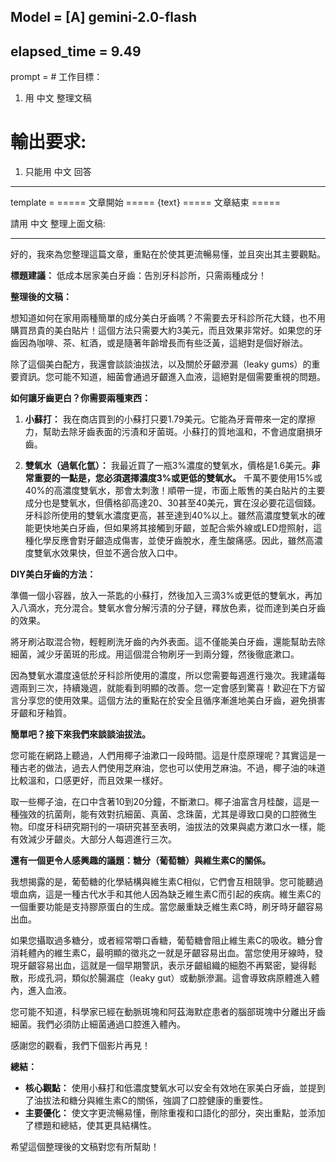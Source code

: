 Model = [A] gemini-2.0-flash
---

elapsed_time = 9.49
---

prompt = # 工作目標：
1. 用 中文 整理文稿
# 輸出要求:
1. 只能用 中文 回答

---

template = 
===== 文章開始 =====
{text}
===== 文章結束 =====

請用 中文 整理上面文稿:

---

好的，我來為您整理這篇文章，重點在於使其更流暢易懂，並且突出其主要觀點。

**標題建議：** 低成本居家美白牙齒：告別牙科診所，只需兩種成分！

**整理後的文稿：**

想知道如何在家用兩種簡單的成分美白牙齒嗎？不需要去牙科診所花大錢，也不用購買昂貴的美白貼片！這個方法只需要大約3美元，而且效果非常好。如果您的牙齒因為咖啡、茶、紅酒，或是隨著年齡增長而有些泛黃，這絕對是個好辦法。

除了這個美白配方，我還會談談油拔法，以及關於牙齦滲漏（leaky gums）的重要資訊。您可能不知道，細菌會通過牙齦進入血液，這絕對是個需要重視的問題。

**如何讓牙齒更白？你需要兩種東西：**

1.  **小蘇打：** 我在商店買到的小蘇打只要1.79美元。它能為牙膏帶來一定的摩擦力，幫助去除牙齒表面的污漬和牙菌斑。小蘇打的質地溫和，不會過度磨損牙齒。

2.  **雙氧水（過氧化氫）：** 我最近買了一瓶3%濃度的雙氧水，價格是1.6美元。**非常重要的一點是，您必須選擇濃度3%或更低的雙氧水。** 千萬不要使用15%或40%的高濃度雙氧水，那會太刺激！順帶一提，市面上販售的美白貼片的主要成分也是雙氧水，但價格卻高達20、30甚至40美元，實在沒必要花這個錢。牙科診所使用的雙氧水濃度更高，甚至達到40%以上。雖然高濃度雙氧水的確能更快地美白牙齒，但如果將其接觸到牙齦，並配合紫外線或LED燈照射，這種化學反應會對牙齦造成傷害，並使牙齒脫水，產生酸痛感。因此，雖然高濃度雙氧水效果快，但並不適合放入口中。

**DIY美白牙齒的方法：**

準備一個小容器，放入一茶匙的小蘇打，然後加入三滴3%或更低的雙氧水，再加入八滴水，充分混合。雙氧水會分解污漬的分子鏈，釋放色素，從而達到美白牙齒的效果。

將牙刷沾取混合物，輕輕刷洗牙齒的內外表面。這不僅能美白牙齒，還能幫助去除細菌，減少牙菌斑的形成。用這個混合物刷牙一到兩分鐘，然後徹底漱口。

因為雙氧水濃度遠低於牙科診所使用的濃度，所以您需要每週進行幾次。我建議每週兩到三次，持續幾週，就能看到明顯的改善。您一定會感到驚喜！歡迎在下方留言分享您的使用效果。這個方法的重點在於安全且循序漸進地美白牙齒，避免損害牙齦和牙釉質。

**簡單吧？接下來我們來談談油拔法。**

您可能在網路上聽過，人們用椰子油漱口一段時間。這是什麼原理呢？其實這是一種古老的做法，過去人們使用芝麻油，您也可以使用芝麻油。不過，椰子油的味道比較溫和，口感更好，而且效果一樣好。

取一些椰子油，在口中含著10到20分鐘，不斷漱口。椰子油富含月桂酸，這是一種強效的抗菌劑，能有效對抗細菌、真菌、念珠菌，尤其是導致口臭的口腔微生物。印度牙科研究期刊的一項研究甚至表明，油拔法的效果與處方漱口水一樣，能有效減少牙齦炎。大部分人每週進行三次。

**還有一個更令人感興趣的議題：糖分（葡萄糖）與維生素C的關係。**

我想揭露的是，葡萄糖的化學結構與維生素C相似，它們會互相競爭。您可能聽過壞血病，這是一種古代水手和其他人因為缺乏維生素C而引起的疾病。維生素C的一個重要功能是支持膠原蛋白的生成。當您嚴重缺乏維生素C時，刷牙時牙齦容易出血。

如果您攝取過多糖分，或者經常嚼口香糖，葡萄糖會阻止維生素C的吸收。糖分會消耗體內的維生素C，最明顯的徵兆之一就是牙齦容易出血。當您使用牙線時，發現牙齦容易出血，這就是一個早期警訊，表示牙齦組織的細胞不再緊密，變得鬆散，形成孔洞，類似於腸漏症（leaky gut）或動脈滲漏。這會導致病原體進入體內，進入血液。

您可能不知道，科學家已經在動脈斑塊和阿茲海默症患者的腦部斑塊中分離出牙齒細菌。我們必須防止細菌通過口腔進入體內。

感謝您的觀看，我們下個影片再見！

**總結：**

*   **核心觀點：** 使用小蘇打和低濃度雙氧水可以安全有效地在家美白牙齒，並提到了油拔法和糖分與維生素C的關係，強調了口腔健康的重要性。
*   **主要優化：** 使文字更流暢易懂，刪除重複和口語化的部分，突出重點，並添加了標題和總結，使其更具結構性。

希望這個整理後的文稿對您有所幫助！